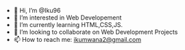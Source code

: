 - 👋 Hi, I’m @Iku96
- 👀 I’m interested in Web Developement
- 🌱 I’m currently learning HTML,CSS,JS.
- 💞️ I’m looking to collaborate on Web Development Projects
- 📫 How to reach me: ikumwana2@gmail.com

<!---
Iku96/Iku96 is a ✨ special ✨ repository because its `README.md` (this file) appears on your GitHub profile.
You can click the Preview link to take a look at your changes.
--->
